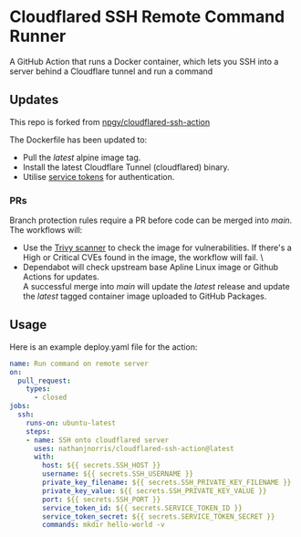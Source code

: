 # Cloudflared SSH Remote Command Runner
A GitHub Action that runs a Docker container, which lets you SSH into a server behind a Cloudflare tunnel and run a command

## Updates
This repo is forked from [npgy/cloudflared-ssh-action](https://github.com/npgy/cloudflared-ssh-action) 

The Dockerfile has been updated to:
- Pull the _latest_ alpine image tag.
- Install the latest Cloudflare Tunnel (cloudflared) binary.
- Utilise [service tokens](https://developers.cloudflare.com/cloudflare-one/identity/service-tokens/) for authentication.

### PRs
Branch protection rules require a PR before code can be merged into _main_. The workflows will:
- Use the [Trivy scanner](https://github.com/aquasecurity/trivy) to check the image for vulnerabilities. If there's a High or Critical CVEs found in the image, the workflow will fail. \
- Dependabot will check upstream base Apline Linux image or Github Actions for updates. \
A successful merge into _main_ will update the _latest_ release and update the _latest_ tagged container image uploaded to GitHub Packages.

## Usage

Here is an example deploy.yaml file for the action:  
```yaml
name: Run command on remote server
on:
  pull_request:
    types:
      - closed
jobs:
  ssh:
    runs-on: ubuntu-latest
    steps:
    - name: SSH onto cloudflared server
      uses: nathanjnorris/cloudflared-ssh-action@latest
      with:
        host: ${{ secrets.SSH_HOST }}
        username: ${{ secrets.SSH_USERNAME }}
        private_key_filename: ${{ secrets.SSH_PRIVATE_KEY_FILENAME }}
        private_key_value: ${{ secrets.SSH_PRIVATE_KEY_VALUE }}
        port: ${{ secrets.SSH_PORT }}
        service_token_id: ${{ secrets.SERVICE_TOKEN_ID }}
        service_token_secret: ${{ secrets.SERVICE_TOKEN_SECRET }}
        commands: mkdir hello-world -v
```
